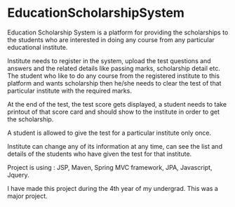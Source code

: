 # EducationScholarshipSystem

Education Scholarship System is a platform for providing the scholarships to the students who are interested in doing any course from any particular educational institute. 

Institute needs to register in the system, upload the test questions and answers and the related details like passing marks, scholarship detail etc. The student who like to do any course from the registered institute to this platform and wants scholarship then he/she needs to clear the test of that particular institute with the required marks. 

At the end of the test, the test score gets displayed, a student needs to take printout of that score card and should show to the institute in order to get the scholarship.

A student is allowed to give the test for a particular institute only once. 

Institute can change any of its information at any time, can see the list and details of the students who have given the test for that institute.

Project is using : JSP, Maven, Spring MVC framework, JPA, Javascript, Jquery.

I have made this project during the 4th year of my undergrad. This was a major project.

  
